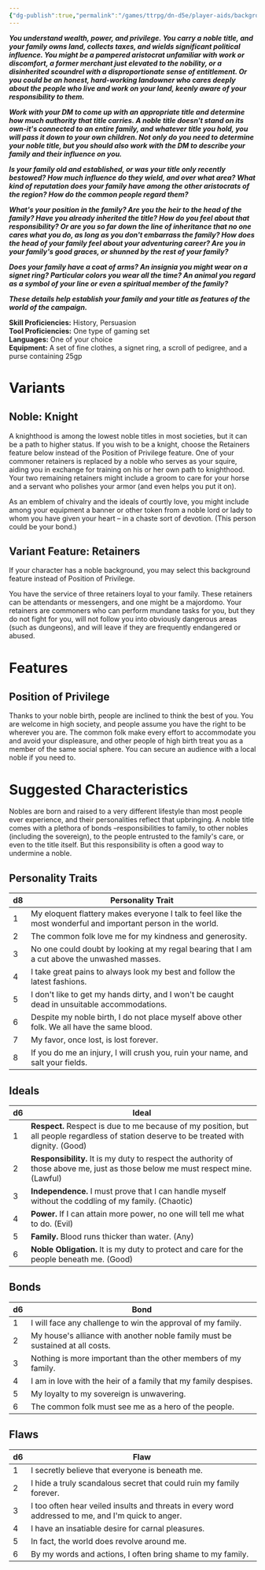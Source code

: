 ```yaml
---
{"dg-publish":true,"permalink":"/games/ttrpg/dn-d5e/player-aids/backgrounds/noble/","tags":["ttrpg/dnd/5e"],"noteIcon":""}
---
```



**_You understand wealth, power, and privilege. You carry a noble title, and your family owns land, collects taxes, and wields significant political influence. You might be a pampered aristocrat unfamiliar with work or discomfort, a former merchant just elevated to the nobility, or a disinherited scoundrel with a disproportionate sense of entitlement. Or you could be an honest, hard-working landowner who cares deeply about the people who live and work on your land, keenly aware of your responsibility to them._**

**_Work with your DM to come up with an appropriate title and determine how much authority that title carries. A noble title doesn't stand on its own-it's connected to an entire family, and whatever title you hold, you will pass it down to your own children. Not only do you need to determine your noble title, but you should also work with the DM to describe your family and their influence on you._**

**_Is your family old and established, or was your title only recently bestowed? How much influence do they wield, and over what area? What kind of reputation does your family have among the other aristocrats of the region? How do the common people regard them?_**

**_What's your position in the family? Are you the heir to the head of the family? Have you already inherited the title? How do you feel about that responsibility? Or are you so far down the line of inheritance that no one cares what you do, as long as you don't embarrass the family? How does the head of your family feel about your adventuring career? Are you in your family's good graces, or shunned by the rest of your family?_**

**_Does your family have a coat of arms? An insignia you might wear on a signet ring? Particular colors you wear all the time? An animal you regard as a symbol of your line or even a spiritual member of the family?_**

**_These details help establish your family and your title as features of the world of the campaign._**

**Skill Proficiencies:** History, Persuasion  
**Tool Proficiencies:** One type of gaming set  
**Languages:** One of your choice  
**Equipment:** A set of fine clothes, a signet ring, a scroll of pedigree, and a purse containing 25gp

# Variants

## Noble: Knight

A knighthood is among the lowest noble titles in most societies, but it can be a path to higher status. If you wish to be a knight, choose the Retainers feature below instead of the Position of Privilege feature. One of your commoner retainers is replaced by a noble who serves as your squire, aiding you in exchange for training on his or her own path to knighthood. Your two remaining retainers might include a groom to care for your horse and a servant who polishes your armor (and even helps you put it on).

As an emblem of chivalry and the ideals of courtly love, you might include among your equipment a banner or other token from a noble lord or lady to whom you have given your heart – in a chaste sort of devotion. (This person could be your bond.)

## Variant Feature: Retainers

If your character has a noble background, you may select this background feature instead of Position of Privilege.

You have the service of three retainers loyal to your family. These retainers can be attendants or messengers, and one might be a majordomo. Your retainers are commoners who can perform mundane tasks for you, but they do not fight for you, will not follow you into obviously dangerous areas (such as dungeons), and will leave if they are frequently endangered or abused.

# Features

## Position of Privilege

Thanks to your noble birth, people are inclined to think the best of you. You are welcome in high society, and people assume you have the right to be wherever you are. The common folk make every effort to accommodate you and avoid your displeasure, and other people of high birth treat you as a member of the same social sphere. You can secure an audience with a local noble if you need to.

# Suggested Characteristics

Nobles are born and raised to a very different lifestyle than most people ever experience, and their personalities reflect that upbringing. A noble title comes with a plethora of bonds –responsibilities to family, to other nobles (including the sovereign), to the people entrusted to the family's care, or even to the title itself. But this responsibility is often a good way to undermine a noble.

## Personality Traits

|d8|Personality Trait|
|---|---|
|1|My eloquent flattery makes everyone I talk to feel like the most wonderful and important person in the world.|
|2|The common folk love me for my kindness and generosity.|
|3|No one could doubt by looking at my regal bearing that I am a cut above the unwashed masses.|
|4|I take great pains to always look my best and follow the latest fashions.|
|5|I don't like to get my hands dirty, and I won't be caught dead in unsuitable accommodations.|
|6|Despite my noble birth, I do not place myself above other folk. We all have the same blood.|
|7|My favor, once lost, is lost forever.|
|8|If you do me an injury, I will crush you, ruin your name, and salt your fields.|

## Ideals

|d6|Ideal|
|---|---|
|1|**Respect.** Respect is due to me because of my position, but all people regardless of station deserve to be treated with dignity. (Good)|
|2|**Responsibility.** It is my duty to respect the authority of those above me, just as those below me must respect mine. (Lawful)|
|3|**Independence.** I must prove that I can handle myself without the coddling of my family. (Chaotic)|
|4|**Power.** If I can attain more power, no one will tell me what to do. (Evil)|
|5|**Family.** Blood runs thicker than water. (Any)|
|6|**Noble Obligation.** It is my duty to protect and care for the people beneath me. (Good)|

## Bonds

|d6|Bond|
|---|---|
|1|I will face any challenge to win the approval of my family.|
|2|My house's alliance with another noble family must be sustained at all costs.|
|3|Nothing is more important than the other members of my family.|
|4|I am in love with the heir of a family that my family despises.|
|5|My loyalty to my sovereign is unwavering.|
|6|The common folk must see me as a hero of the people.|

## Flaws

|d6|Flaw|
|---|---|
|1|I secretly believe that everyone is beneath me.|
|2|I hide a truly scandalous secret that could ruin my family forever.|
|3|I too often hear veiled insults and threats in every word addressed to me, and I'm quick to anger.|
|4|I have an insatiable desire for carnal pleasures.|
|5|In fact, the world does revolve around me.|
|6|By my words and actions, I often bring shame to my family.|

